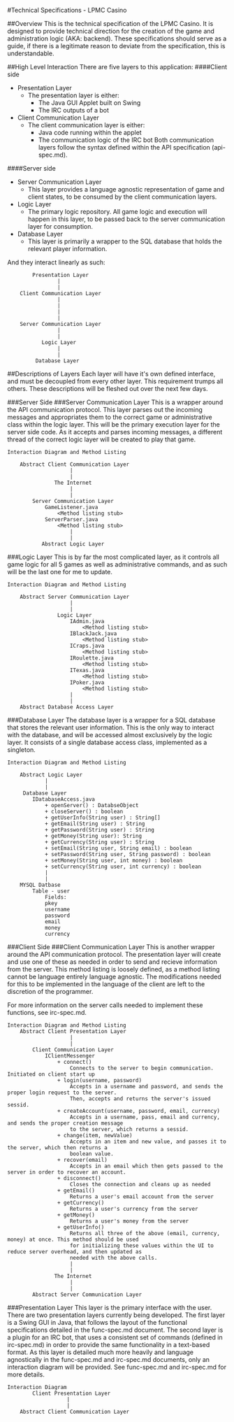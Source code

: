 #Technical Specifications - LPMC Casino

##Overview
This is the technical specification of the LPMC Casino. It is designed to provide technical direction for the creation
of the game and administration logic (AKA: backend). These specifications should serve as a guide, if there is a
legitimate reason to deviate from the specification, this is understandable. 

##High Level Interaction
There are five layers to this application:
####Client side
- Presentation Layer
    - The presentation layer is either:
        - The Java GUI Applet built on Swing
        - The IRC outputs of a bot
- Client Communication Layer
    - The client communication layer is either:
        - Java code running within the applet
        - The communication logic of the IRC bot
    Both communication layers follow the syntax defined within the API specification (api-spec.md).

####Server side
- Server Communication Layer
    - This layer provides a language agnostic representation of game and client states, to be consumed by the client
    communication layers.
- Logic Layer
    - The primary logic repository. All game logic and execution will happen in this layer, to be passed back to the
    server communication layer for consumption.
- Database Layer
    - This layer is primarily a wrapper to the SQL database that holds the relevant player information.

And they interact linearly as such:

            Presentation Layer
                    |
                    |
        Client Communication Layer
                    |
                    |
                    |
                    |
        Server Communication Layer            
                    |
                    |
               Logic Layer
                    |
                    |
             Database Layer

##Descriptions of Layers
Each layer will have it's own defined interface, and must be decoupled from every other layer. This requirement
trumps all others. These descriptions will be fleshed out over the next few days.

###Server Side
###Server Communication Layer
This is a wrapper around the API communication protocol. This layer parses out the incoming messages and appropriates
them to the correct game or administrative class within the logic layer. This will be the primary execution layer for
the server side code. As it accepts and parses incoming messages, a different thread of the correct logic layer will be 
created to play that game.

    Interaction Diagram and Method Listing
    
        Abstract Client Communication Layer
                        |
                        |
                   The Internet
                        |
                        |
            Server Communication Layer
                GameListener.java
                    <Method listing stub>
                ServerParser.java
                    <Method listing stub>
                        |
                        |
               Abstract Logic Layer
            
###Logic Layer
This is by far the most complicated layer, as it controls all game logic for all 5 games
as well as administrative commands, and as such will be the last one for me to update.

    Interaction Diagram and Method Listing
    
        Abstract Server Communication Layer
                        |
                        |
                    Logic Layer
                        IAdmin.java
                            <Method listing stub>
                        IBlackJack.java
                            <Method listing stub>
                        ICraps.java
                            <Method listing stub>
                        IRoulette.java
                            <Method listing stub>
                        ITexas.java
                            <Method listing stub>
                        IPoker.java
                            <Method listing stub>
                        |
                        |
        Abstract Database Access Layer


###Database Layer
The database layer is a wrapper for a SQL database that stores the relevant user information. This is the only way
to interact with the database, and will be accessed almost exclusively by the logic layer. It consists of a single
database access class, implemented as a singleton.

    Interaction Diagram and Method Listing
        
        Abstract Logic Layer
                |
                |
         Database Layer
            IDatabaseAccess.java
                + openServer() : DatabseObject 
                + closeServer() : boolean
                + getUserInfo(String user) : String[]
                + getEmail(String user) : String
                + getPassword(String user) : String
                + getMoney(String user): String
                + getCurrency(String user) : String
                + setEmail(String user, String email) : boolean
                + setPassword(String user, String password) : boolean
                + setMoney(String user, int money) : boolean
                + setCurrency(String user, int currency) : boolean
                |
                |
        MYSQL Datbase
            Table - user
                Fields:
                pkey
                username
                password
                email
                money
                currency
                    

###Client Side
###Client Communication Layer
This is another wrapper around the API communication protocol. The presentation
layer will create and use one of these as needed in order to send and recieve information from the server. 
This method listing is loosely defined, as a method listing cannot be language entirely language agnostic. 
The modifications needed for this to be implemented in the language of the client are left to the discretion of
the programmer.

For more information on the server calls needed to implement these functions, see irc-spec.md.

    Interaction Diagram and Method Listing
        Abstract Client Presentation Layer
                        |
                        |
            Client Communication Layer
                IClientMessenger
                    + connect()
                        Connects to the server to begin communication. Initiated on client start up
                    + login(username, password) 
                        Accepts in a username and password, and sends the proper login request to the server. 
                        Then, accepts and returns the server's issued sessid.
                    + createAccount(username, password, email, currency)
                        Accepts in a username, pass, email and currency, and sends the proper creation message 
                        to the server, which returns a sessid.
                    + change(item, newValue)
                        Accepts in an item and new value, and passes it to the server, which then returns a
                        boolean value.
                    + recover(email)
                        Accepts in an email which then gets passed to the server in order to recover an account.
                    + disconnect()
                        Closes the connection and cleans up as needed
                    + getEmail()
                        Returns a user's email account from the server
                    + getCurrency()
                        Returns a user's currency from the server
                    + getMoney()
                        Returns a user's money from the server
                    + getUserInfo()
                        Returns all three of the above (email, currency, money) at once. This method should be used
                        for initializing these values within the UI to reduce server overhead, and then updated as 
                        needed with the above calls.
                        |
                        |
                   The Internet
                        |
                        |
            Abstract Server Communication Layer

###Presentation Layer
This layer is the primary interface with the user. There are two presentation layers currently being developed. The
first layer is a Swing GUI in Java, that follows the layout of the functional specifications detailed in the
func-spec.md document. The second layer is a plugin for an IRC bot, that uses a consistent set of commands (defined in
irc-spec.md) in order to provide the same functionality in a text-based format. As this layer is detailed much more
heavily and language agnostically in the func-spec.md and irc-spec.md documents, only an interaction diagram will be
provided. See func-spec.md and irc-spec.md for more details.

    Interaction Diagram
            Client Presentation Layer
                       |
                       |
        Abstract Client Communication Layer
